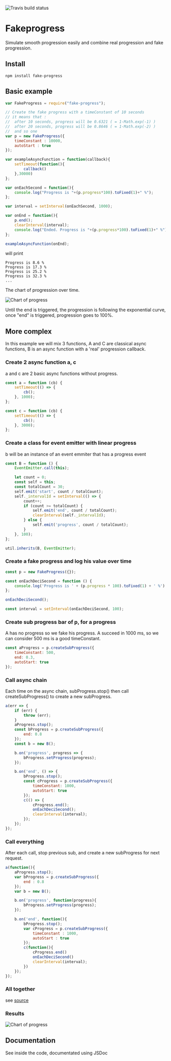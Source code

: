 ![Travis build status](https://www.travis-ci.org/piercus/fake-progress.svg?branch=master)
# Fakeprogress

Simulate smooth progression easily and combine real progression and fake progression.

## Install

```
npm install fake-progress
```

## Basic example

```js
var FakeProgress = require("fake-progress");

// Create the fake progress with a timeConstant of 10 seconds
// it means that :
//  after 10 seconds, progress will be 0.6321 ( = 1-Math.exp(-1) )
//  after 20 seconds, progress will be 0.8646 ( = 1-Math.exp(-2) )
//  and so one
var p = new FakeProgress({
	timeConstant : 10000,
	autoStart : true
});

var exampleAsyncFunction = function(callback){
	setTimeout(function(){
		callback()
	},30000)
};

var onEachSecond = function(){
	console.log("Progress is "+(p.progress*100).toFixed(1)+" %");
};

var interval = setInterval(onEachSecond, 1000);

var onEnd = function(){
	p.end();
	clearInterval(interval);
	console.log("Ended. Progress is "+(p.progress*100).toFixed(1)+" %")
};

exampleAsyncFunction(onEnd);
```

will print

```
Progress is 8.6 %
Progress is 17.3 %
Progress is 25.2 %
Progress is 32.3 %
...
```

The chart of progression over time.

![Chart of progress](./example.png)

Until the end is triggered, the progression is following the exponential curve, once "end" is triggered, progression goes to 100%.

## More complex

In this example we will mix 3 functions, A and C are classical async functions, B is an async function with a 'real' progression callback.


### Create 2 async function a, c

a and c are 2 basic async functions without progress.
```js
const a = function (cb) {
	setTimeout(() => {
		cb();
	}, 1000);
};

const c = function (cb) {
	setTimeout(() => {
		cb();
	}, 3000);
};
```

### Create a class for event emitter with linear progress

b will be an instance of an event emmiter that has a progress event

```js
const B = function () {
	EventEmitter.call(this);

	let count = 0;
	const self = this;
	const totalCount = 30;
	self.emit('start', count / totalCount);
	self._intervalId = setInterval(() => {
		count++;
		if (count >= totalCount) {
			self.emit('end', count / totalCount);
			clearInterval(self._intervalId);
		} else {
			self.emit('progress', count / totalCount);
		}
	}, 100);
};

util.inherits(B, EventEmitter);
```

### Create a fake progress and log his value over time

```js
const p = new FakeProgress({});

const onEachDeciSecond = function () {
	console.log('Progress is ' + (p.progress * 100).toFixed(1) + ' %');
};

onEachDeciSecond();

const interval = setInterval(onEachDeciSecond, 100);
```

### Create sub progress bar of p, for a progress

A has no progress so we fake his progress.
A succeed in 1000 ms, so we can consider 500 ms is a good timeConstant.

```js
const aProgress = p.createSubProgress({
	timeConstant: 500,
	end: 0.3,
	autoStart: true
});
```


### Call async chain

Each time on the async chain, subProgress.stop() then call createSubProgress() to create a new subProgress.

```js
a(err => {
	if (err) {
		throw (err);
	}
	aProgress.stop();
	const bProgress = p.createSubProgress({
		end: 0.8
	});
	const b = new B();

	b.on('progress', progress => {
		bProgress.setProgress(progress);
	});

	b.on('end', () => {
		bProgress.stop();
		const cProgress = p.createSubProgress({
			timeConstant: 1000,
			autoStart: true
		});
		c(() => {
			cProgress.end();
			onEachDeciSecond();
			clearInterval(interval);
		});
	});
});
```

### Call everything

After each call, stop previous sub, and create a new subProgress for next request.

```js
a(function(){
	aProgress.stop();
	var bProgress = p.createSubProgress({
		end : 0.8
	});
	var b = new B();

	b.on('progress', function(progress){
		bProgress.setProgress(progress);
	});

	b.on('end', function(){
		bProgress.stop();
		var cProgress = p.createSubProgress({
			timeConstant : 1000,
			autoStart : true
		});
		c(function(){
			cProgress.end()
			onEachDeciSecond()
			clearInterval(interval);
		})
	});
});
```

### All together

see [source](./test/complex-example.js)

### Results

![Chart of progress](./complexExample.png)

## Documentation

See inside the code, documentated using JSDoc

